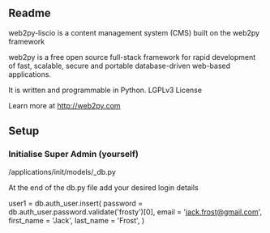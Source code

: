 ## Readme

web2py-liscio is a content management system (CMS) built on the web2py framework

web2py is a free open source full-stack framework for rapid development of fast, scalable, secure and portable database-driven web-based applications.

It is written and programmable in Python. LGPLv3 License

Learn more at http://web2py.com

## Setup

### Initialise Super Admin (yourself)

/applications/init/models/\_db.py

At the end of the db.py file add your desired login details

user1 = db.auth_user.insert(
        password = db.auth_user.password.validate('frosty')[0],
        email = 'jack.frost@gmail.com',
        first_name = 'Jack',
        last_name = 'Frost',
    )
